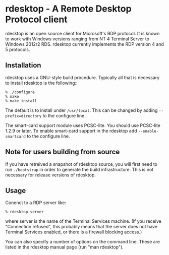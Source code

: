 # rdesktop - A Remote Desktop Protocol client

rdesktop is an open source client for Microsoft's RDP protocol. It is
known to work with Windows versions ranging from NT 4 Terminal Server
to Windows 2012r2 RDS. rdesktop currently implements the RDP version 4
and 5 protocols.


## Installation

rdesktop uses a GNU-style build procedure.  Typically all that is necessary
to install rdesktop is the following::

	% ./configure
	% make
	% make install

The default is to install under `/usr/local`.  This can be changed by adding
`--prefix=directory` to the configure line.

The smart-card support module uses PCSC-lite. You should use PCSC-lite 1.2.9 or
later. To enable smart-card support in the rdesktop add `--enable-smartcard` to
the configure line.


## Note for users building from source

If you have retreived a snapshot of rdesktop source, you will first
need to run `./bootstrap` in order to generate the build infrastructure.
This is not necessary for release versions of rdesktop.


## Usage

Conenct to a RDP server like:

	% rdesktop server

where server is the name of the Terminal Services machine.  (If you receive
"Connection refused", this probably means that the server does not have
Terminal Services enabled, or there is a firewall blocking access.)

You can also specify a number of options on the command line.  These are listed
in the rdesktop manual page (run "man rdesktop").
